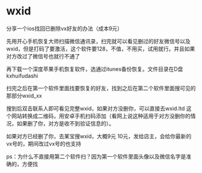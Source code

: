 # wxid
分享一个ios找回已删除vx好友的办法（成本9元）


先用开心手机恢复大师扫描微信通讯录，扫完就可以看见删过的好友微信号以及wxid，但是打码了要激活，这个软件要128，不值，不用买，试用就行。并且如果对方改过了微信号也就行不通了


再下载一个深度苹果手机恢复软件，选通过itunes备份恢复。文件目录在D盘 kxhuifudashi

扫完之后在第一个软件里面找要恢复的好友，找到之后在第二个软件里面搜可见的那部分wxid_xx

搜到后双击联系人即可看见完整wxid，如果对方没删你，可以直接去wxid.ltd 这个网站转换成二维码，用安卓手机扫码添加（看网上说这种适用于对方没删你的情况，如果删了你，对方是收不到验证信息的）。

如果对方已经删了你，去某宝搜wxid，大概9元 10元，发给店主，会给你最新的vx号的，期间改过vx号的也支持

ps：为什么不直接用第二个软件扫？因为第一个软件里面头像以及微信名字是准确的，方便找
